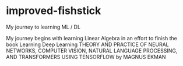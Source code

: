 # improved-fishstick
My journey to learning ML / DL

My journey begins with learning Linear Algebra in an effort to finish the book Learning Deep Learning THEORY AND PRACTICE OF NEURAL NETWORKS, COMPUTER VISION, NATURAL LANGUAGE PROCESSING, AND TRANSFORMERS USING TENSORFLOW by MAGNUS EKMAN
